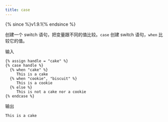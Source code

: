 ```yaml
---
title: case
---
```


{% since %}v1.9.1{% endsince %}

创建一个 switch 语句，把变量跟不同的值比较。`case` 创建 switch 语句，`when` 比较它的值。

输入
```liquid
{% assign handle = "cake" %}
{% case handle %}
  {% when "cake" %}
     This is a cake
  {% when "cookie", "biscuit" %}
     This is a cookie
  {% else %}
     This is not a cake nor a cookie
{% endcase %}
```

输出
```text
This is a cake
```
